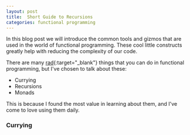 ```yaml
---
layout: post
title:  Short Guide to Recursions
categories: functional programming
---
```


In this blog post we will introduce the common tools and gizmos that are used in the world of functional programming. These cool little constructs greatly help with reducing the complexity of our code.

There are many [rad](http://www.urbandictionary.com/define.php?term=Rad){:target="_blank"} things that you can do in functional programming, but I've chosen to talk about these:

- Currying
- Recursions
- Monads

This is because I found the most value in learning about them, and I've come to love using them daily.

### Currying